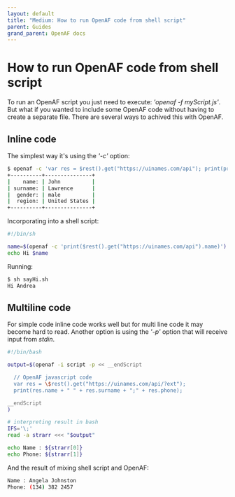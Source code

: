```yaml
---
layout: default
title: "Medium: How to run OpenAF code from shell script"
parent: Guides
grand_parent: OpenAF docs
---
```


# How to run OpenAF code from shell script

To run an OpenAF script you just need to execute: _'openaf -f myScript.js'_. But what if you wanted to include some OpenAF code without having to create a separate file. There are several ways to achived this with OpenAF.

## Inline code

The simplest way it's using the _'-c'_ option:

````bash
$ openaf -c 'var res = $rest().get("https://uinames.com/api"); print(printMap(res, void 0, "plain", true))'
+----------+---------------+
|    name: | John          |
| surname: | Lawrence      |
|  gender: | male          |
|  region: | United States |
+----------+---------------+
````

Incorporating into a shell script:

````bash
#!/bin/sh

name=$(openaf -c 'print($rest().get("https://uinames.com/api").name)')
echo Hi $name
````

Running:

````bash
$ sh sayHi.sh
Hi Andrea
````

## Multiline code

For simple code inline code works well but for multi line code it may become hard to read. Another option is using the _'-p'_ option that will receive input from _stdin_.

````bash
#!/bin/bash

output=$(openaf -i script -p << __endScript

  // OpenAF javascript code
  var res = \$rest().get("https://uinames.com/api/?ext");
  print(res.name + " " + res.surname + ";" + res.phone);

__endScript
)

# interpreting result in bash
IFS='\;'
read -a strarr <<< "$output"

echo Name : ${strarr[0]}
echo Phone: ${strarr[1]}
````

And the result of mixing shell script and OpenAF:

````bash
Name : Angela Johnston
Phone: (134) 382 2457
````